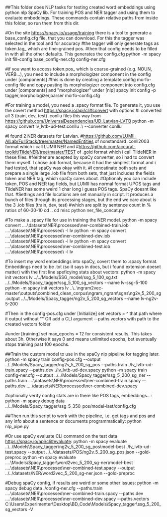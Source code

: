 ##This folder does NLP tasks for testing created word embeddings using python nlp SpaCy lib. For training POS and NER tagger and using them to evaluate embeddings.
These commands contain relative paths from inside this folder, so run them from this dir.

#On the site https://spacy.io/usage/training there is a tool to generate a base_config.cfg file, that you can download. For this the tagger was selected in the tool and for accuracy 
#the tagger will only generate tags as token.tag_ which are fine-grained pos.
#then that config needs to be filled in with all the other defaults. This generates the config.cfg
python -m spacy init fill-config base_config-ner.cfg config-ner.cfg

#if you want to access token.pos_ which is coarse-grained (e.g. NOUN, VERB...), you need to include a morphologizer component in the config under [components]
#this is done by creating a template config morfo-config file and copy pasting its morphologizer component into config.cfg under [components] and "morphologizer" under [nlp]
spacy init config -p tagger,morphologizer,parser morfo-config.cfg

#For training a model, you need a .spacy format file. To generate it, you use the covert method https://spacy.io/api/cli#convert with options
#I converted all 3 (train, dev, test) .conllu files this way from https://github.com/UniversalDependencies/UD_Latvian-LVTB
python -m spacy convert lv_lvtb-ud-test.conllu .\ --converter conllu

#I found 2 NER datasets for Latvian. 
#https://github.com/LUMII-AILab/FullStack/tree/master/NamedEntities of nonstandard .conll2003 format which i call LUMII NER and 
#https://github.com/accurat-toolkit/TildeNER/tree/master/TEST of .gold format which i call TildeNER in these files.
#Neither are acepted by spaCy converter, so i had to convert them myself. I chose .iob format, because it had the simplest format and i had tested, that spaCy was okay with it.
#I concatinate both sets and prepare a single large .iob file from both sets, that just includes the fields token and NER tag, which spaCy cares about.
#Optionaly you can include token, POS and NER tag fields, but LUMII has normal format UPOS tags and TildeNER has some weird 1 char long i guess POS tags. SpaCy doesnt like that.
#Settings and file locations are set manually in script. It produces a bunch of files through its processing stages, but the end we care about is the 3 .iob files (train, dev, test)
#which are split by sentence count in % ratios of 60-30-10
cd ..
cd misc
python ner_file_concat.py

#To make a .spacy file for use in training the NER model.
python -m spacy convert ..\..\datasets\NER\processed\ner-combined-train.iob ..\..\datasets\NER\processed\ -l lv
python -m spacy convert ..\..\datasets\NER\processed\ner-combined-dev.iob ..\..\datasets\NER\processed\ -l lv
python -m spacy convert ..\..\datasets\NER\processed\ner-combined-test.iob ..\..\datasets\NER\processed\ -l lv

#To insert my word embeddings into spaCy, covert them to .spacy format. Embeddings need to be .txt (so it says in docs, but i found extension doesnt matter) with the first line speficying stats about vectors:
python -m spacy init vectors lv ../../Models/SSG_model/ssg_5_100_sg.txt ../../Models/Spacy_tagger/ssg_5_100_sg_vectors --name lv-ssg-5-100
python -m spacy init vectors lv ..\\..\ngram2vec-master\outputs\combined_clean_corpus\ngram_ngram\sgns\ng2v_5_200_sg.output ../../Models/Spacy_tagger/ng2v_5_200_sg_vectors --name lv-ng2v-5-200

#Then in the config-pos.cfg under [Initialize] set vectors = ^ that path where it output without "" OR add a CLI argument --paths.vectors with path to the created vectors folder

#under [training] set max_epochs = 12 for consistent results. This takes about 3h. Otherwise it says 0 and means unlimited epochs, bet eventually stops training past 100 epochs.

##Train the custom model to use in the spaCy nlp pipeline for tagging later.
python -m spacy train config-pos.cfg --output ../../Models/Spacy_tagger/ng2v_5_200_sg_pos --paths.train ./lv_lvtb-ud-train.spacy --paths.dev ./lv_lvtb-ud-dev.spacy
python -m spacy train config-ner.cfg --output ../../Models/Spacy_tagger/ssg_5_200_sg_ner --paths.train ..\..\datasets\NER\processed\ner-combined-train.spacy --paths.dev ..\..\datasets\NER\processed\ner-combined-dev.spacy

#optionally verify config stats are in there like POS tags, embeddings...:
python -m spacy debug data ../../Models/Spacy_tagger/ssg_5_350_pos/model-last/config.cfg

##Then run this script to work with the pipeline, i.e. get tags and pos and any info about a sentence or documents programmatically:
python nlp_pipe.py

#Or use spaCy evaluate CLI command on the test data https://spacy.io/api/cli#evaluate:
python -m spacy evaluate ..\\..\Models\Spacy_tagger\ng2v_5_200_sg_pos\model-best ./lv_lvtb-ud-test.spacy --output ../../datasets/POS/ng2v_5_200_sg_pos.json --gold-preproc
python -m spacy evaluate ..\..\Models\Spacy_tagger\word2vec_5_200_sg-ner\model-best ..\..\datasets\NER\processed\ner-combined-test.spacy --output ../../datasets/NER/word2vec_5_200_sg-ner.json --gold-preproc

#Debug spaCy config, if results are weird or some other issues:
python -m spacy debug data ./config-ner.cfg --paths.train ..\..\datasets\NER\processed\ner-combined-train.spacy --paths.dev ..\..\datasets\NER\processed\ner-combined-dev.spacy --paths.vectors C:\Users\Experimenter\Desktop\BD_Code\Models\Spacy_tagger\ssg_5_200_sg_vectors -V
